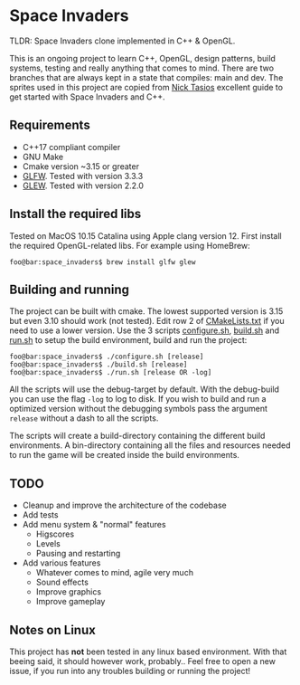 # Space Invaders
TLDR: Space Invaders clone implemented in C++ & OpenGL.  

This is an ongoing project to learn C++, OpenGL, design patterns, build systems, testing and really anything that comes to mind. There are two branches that are always kept in a state that compiles: main and dev. The sprites used in this project are copied from [Nick Tasios](http://nicktasios.nl/posts/space-invaders-from-scratch-part-1.html) excellent guide to get started with Space Invaders and C++.

## Requirements
* C++17 compliant compiler
* GNU Make
* Cmake version ~3.15 or greater
* [GLFW](https://www.glfw.org/index.html). Tested with version 3.3.3
* [GLEW](http://glew.sourceforge.net/). Tested with version 2.2.0

## Install the required libs
Tested on MacOS 10.15 Catalina using Apple clang version 12. First install the required OpenGL-related libs. For example using HomeBrew:
```console
foo@bar:space_invaders$ brew install glfw glew
```

## Building and running
The project can be built with cmake. The lowest supported version is 3.15 but even 3.10 should work (not tested). Edit row 2 of [CMakeLists.txt](/CMakeLists.txt) if you need to use a lower version. Use the 3 scripts [configure.sh](/configure.sh), [build.sh](/build.sh) and [run.sh](/run.sh) to setup the build environment, build and run the project:
```console
foo@bar:space_invaders$ ./configure.sh [release]
foo@bar:space_invaders$ ./build.sh [release]
foo@bar:space_invaders$ ./run.sh [release OR -log]
```
All the scripts will use the debug-target by default. With the debug-build you can use the flag `-log` to log to disk. If you wish to build and run a optimized version without the debugging symbols pass the argument `release` without a dash to all the scripts.  

The scripts will create a build-directory containing the different build environments. A bin-directory containing all the files and resources needed to run the game will be created inside the build environments.  

## TODO
* Cleanup and improve the architecture of the codebase
* Add tests
* Add menu system & "normal" features
  * Higscores
  * Levels
  * Pausing and restarting
* Add various features
  * Whatever comes to mind, agile very much
  * Sound effects
  * Improve graphics
  * Improve gameplay


## Notes on Linux
This project has **not** been tested in any linux based environment. With that beeing said, it should however work, probably.. Feel free to open a new issue, if you run into any troubles building or running the project!

